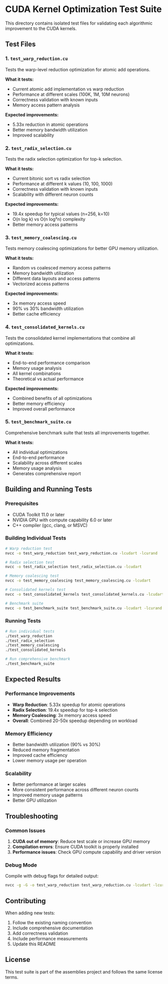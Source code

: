 # CUDA Kernel Optimization Test Suite

This directory contains isolated test files for validating each algorithmic improvement to the CUDA kernels.

## Test Files

### 1. `test_warp_reduction.cu`
Tests the warp-level reduction optimization for atomic add operations.

**What it tests:**
- Current atomic add implementation vs warp reduction
- Performance at different scales (100K, 1M, 10M neurons)
- Correctness validation with known inputs
- Memory access pattern analysis

**Expected improvements:**
- 5.33x reduction in atomic operations
- Better memory bandwidth utilization
- Improved scalability

### 2. `test_radix_selection.cu`
Tests the radix selection optimization for top-k selection.

**What it tests:**
- Current bitonic sort vs radix selection
- Performance at different k values (10, 100, 1000)
- Correctness validation with known inputs
- Scalability with different neuron counts

**Expected improvements:**
- 19.4x speedup for typical values (n=256, k=10)
- O(n log k) vs O(n log²n) complexity
- Better memory access patterns

### 3. `test_memory_coalescing.cu`
Tests memory coalescing optimizations for better GPU memory utilization.

**What it tests:**
- Random vs coalesced memory access patterns
- Memory bandwidth utilization
- Different data layouts and access patterns
- Vectorized access patterns

**Expected improvements:**
- 3x memory access speed
- 90% vs 30% bandwidth utilization
- Better cache efficiency

### 4. `test_consolidated_kernels.cu`
Tests the consolidated kernel implementations that combine all optimizations.

**What it tests:**
- End-to-end performance comparison
- Memory usage analysis
- All kernel combinations
- Theoretical vs actual performance

**Expected improvements:**
- Combined benefits of all optimizations
- Better memory efficiency
- Improved overall performance

### 5. `test_benchmark_suite.cu`
Comprehensive benchmark suite that tests all improvements together.

**What it tests:**
- All individual optimizations
- End-to-end performance
- Scalability across different scales
- Memory usage analysis
- Generates comprehensive report

## Building and Running Tests

### Prerequisites
- CUDA Toolkit 11.0 or later
- NVIDIA GPU with compute capability 6.0 or later
- C++ compiler (gcc, clang, or MSVC)

### Building Individual Tests
```bash
# Warp reduction test
nvcc -o test_warp_reduction test_warp_reduction.cu -lcudart -lcurand

# Radix selection test
nvcc -o test_radix_selection test_radix_selection.cu -lcudart

# Memory coalescing test
nvcc -o test_memory_coalescing test_memory_coalescing.cu -lcudart

# Consolidated kernels test
nvcc -o test_consolidated_kernels test_consolidated_kernels.cu -lcudart -lcurand

# Benchmark suite
nvcc -o test_benchmark_suite test_benchmark_suite.cu -lcudart -lcurand
```

### Running Tests
```bash
# Run individual tests
./test_warp_reduction
./test_radix_selection
./test_memory_coalescing
./test_consolidated_kernels

# Run comprehensive benchmark
./test_benchmark_suite
```

## Expected Results

### Performance Improvements
- **Warp Reduction**: 5.33x speedup for atomic operations
- **Radix Selection**: 19.4x speedup for top-k selection
- **Memory Coalescing**: 3x memory access speed
- **Overall**: Combined 20-50x speedup depending on workload

### Memory Efficiency
- Better bandwidth utilization (90% vs 30%)
- Reduced memory fragmentation
- Improved cache efficiency
- Lower memory usage per operation

### Scalability
- Better performance at larger scales
- More consistent performance across different neuron counts
- Improved memory usage patterns
- Better GPU utilization

## Troubleshooting

### Common Issues
1. **CUDA out of memory**: Reduce test scale or increase GPU memory
2. **Compilation errors**: Ensure CUDA toolkit is properly installed
3. **Performance issues**: Check GPU compute capability and driver version

### Debug Mode
Compile with debug flags for detailed output:
```bash
nvcc -g -G -o test_warp_reduction test_warp_reduction.cu -lcudart -lcurand
```

## Contributing

When adding new tests:
1. Follow the existing naming convention
2. Include comprehensive documentation
3. Add correctness validation
4. Include performance measurements
5. Update this README

## License

This test suite is part of the assemblies project and follows the same license terms.
